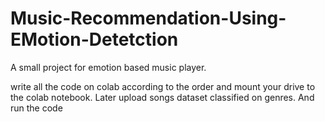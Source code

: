 # Music-Recommendation-Using-EMotion-Detetction
A small project for emotion based music player.

write all the code on colab according to the order and mount your drive to the colab notebook.
Later upload songs dataset classified on genres.
And run the code 
